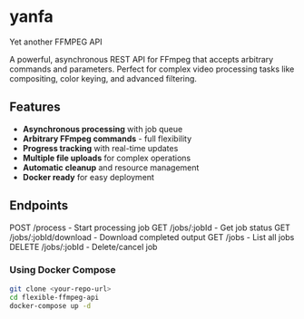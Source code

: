 # yanfa
Yet another FFMPEG API

A powerful, asynchronous REST API for FFmpeg that accepts arbitrary commands and parameters. Perfect for complex video processing tasks like compositing, color keying, and advanced filtering.

## Features

- **Asynchronous processing** with job queue
- **Arbitrary FFmpeg commands** - full flexibility
- **Progress tracking** with real-time updates  
- **Multiple file uploads** for complex operations
- **Automatic cleanup** and resource management
- **Docker ready** for easy deployment

## Endpoints
POST /process - Start processing job
GET /jobs/:jobId - Get job status
GET /jobs/:jobId/download - Download completed output
GET /jobs - List all jobs
DELETE /jobs/:jobId - Delete/cancel job
### Using Docker Compose

```bash
git clone <your-repo-url>
cd flexible-ffmpeg-api
docker-compose up -d
